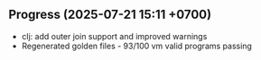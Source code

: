 ## Progress (2025-07-21 15:11 +0700)
- clj: add outer join support and improved warnings
- Regenerated golden files - 93/100 vm valid programs passing
